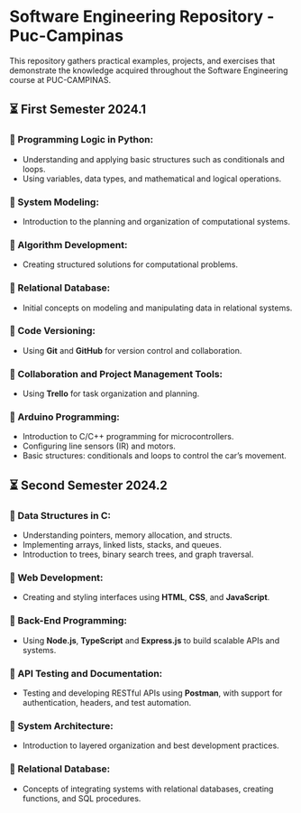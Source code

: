 # Software Engineering Repository - Puc-Campinas

This repository gathers practical examples, projects, and exercises that demonstrate the knowledge acquired throughout 
the Software Engineering course at PUC-CAMPINAS.

## ⏳ First Semester 2024.1

### 🔹 Programming Logic in Python:
- Understanding and applying basic structures such as conditionals and loops.
- Using variables, data types, and mathematical and logical operations.

### 🔹 System Modeling:
- Introduction to the planning and organization of computational systems.

### 🔹 Algorithm Development:
- Creating structured solutions for computational problems.

### 🔹 Relational Database:
- Initial concepts on modeling and manipulating data in relational systems.

### 🔹 Code Versioning:
- Using **Git** and **GitHub** for version control and collaboration.

### 🔹 Collaboration and Project Management Tools:
- Using **Trello** for task organization and planning.

### 🔹 Arduino Programming:
- Introduction to C/C++ programming for microcontrollers.
- Configuring line sensors (IR) and motors.
- Basic structures: conditionals and loops to control the car’s movement.

## ⏳ Second Semester 2024.2

### 🔹 Data Structures in C:
- Understanding pointers, memory allocation, and structs.
- Implementing arrays, linked lists, stacks, and queues.
- Introduction to trees, binary search trees, and graph traversal.

### 🔹 Web Development:
- Creating and styling interfaces using **HTML**, **CSS**, and **JavaScript**.

### 🔹 Back-End Programming:
- Using **Node.js**, **TypeScript** and **Express.js** to build scalable APIs and systems.

### 🔹 API Testing and Documentation:
- Testing and developing RESTful APIs using **Postman**, with support for authentication, headers, and test automation.

### 🔹 System Architecture:
- Introduction to layered organization and best development practices.

### 🔹 Relational Database:
- Concepts of integrating systems with relational databases, creating functions, and SQL procedures.
